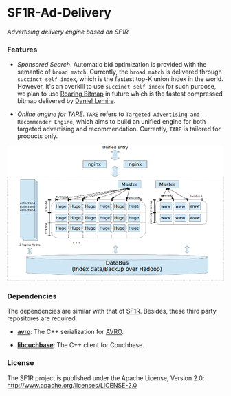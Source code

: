 SF1R-Ad-Delivery
=======================================
*Advertising delivery engine based on SF1R.*

### Features
* _Sponsored Search_. Automatic bid optimization is provided with the semantic of `broad match`. Currently, 
the `broad match` is delivered through `succinct self index`, which is the fastest top-K union index in the world. However, it's an overkill to use `succinct self index` for such purpose, we plan to use [Roaring Bitmap](https://github.com/izenecloud/izenelib/blob/master/include/am/bitmap/RoaringBitmap.h) in future which is the fastest compressed bitmap delivered by [Daniel Lemire](https://github.com/lemire). 

* _Online engine for TARE_. `TARE` refers to `Targeted Advertising and Recommender Engine`, which aims to build
an unified engine for both targeted advertising and recommendation. Currently, `TARE` is tailored for products only.

![Topology](https://raw.githubusercontent.com/izenecloud/sf1r/master/docs/source/images/sf1r.png)


### Dependencies
The dependencies are similar with that of [SF1R](https://github.com/izenecloud/sf1r-lite). Besides, these third party repositores are required:

* __[avro](https://github.com/izenecloud/thirdparty/tree/master/avro)__: The C++ serialization for [AVRO](http://avro.apache.or).


* __[libcuchbase](https://github.com/izenecloud/thirdparty/tree/master/libcouchbase)__: The C++ client for Couchbase.



### License
The SF1R project is published under the Apache License, Version 2.0:
http://www.apache.org/licenses/LICENSE-2.0
